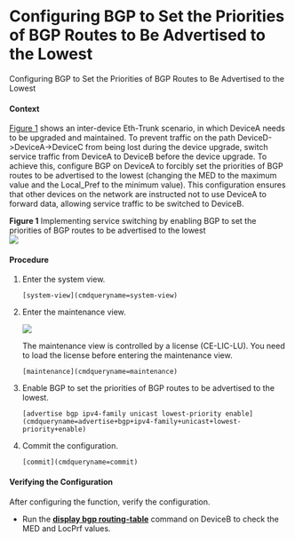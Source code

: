 Configuring BGP to Set the Priorities of BGP Routes to Be Advertised to the Lowest
==================================================================================

Configuring BGP to Set the Priorities of BGP Routes to Be Advertised to the Lowest

#### Context

[Figure 1](#EN-US_TASK_0000001176743535__fig_dc_vrp_bgp_cfg_410401) shows an inter-device Eth-Trunk scenario, in which DeviceA needs to be upgraded and maintained. To prevent traffic on the path DeviceD->DeviceA->DeviceC from being lost during the device upgrade, switch service traffic from DeviceA to DeviceB before the device upgrade. To achieve this, configure BGP on DeviceA to forcibly set the priorities of BGP routes to be advertised to the lowest (changing the MED to the maximum value and the Local\_Pref to the minimum value). This configuration ensures that other devices on the network are instructed not to use DeviceA to forward data, allowing service traffic to be switched to DeviceB.

**Figure 1** Implementing service switching by enabling BGP to set the priorities of BGP routes to be advertised to the lowest  
![](figure/en-us_image_0000001176743619.png)

#### Procedure

1. Enter the system view.
   
   
   ```
   [system-view](cmdqueryname=system-view)
   ```
2. Enter the maintenance view.
   
   ![](public_sys-resources/note_3.0-en-us.png) 
   
   The maintenance view is controlled by a license (CE-LIC-LU). You need to load the license before entering the maintenance view.
   
   ```
   [maintenance](cmdqueryname=maintenance)
   ```
3. Enable BGP to set the priorities of BGP routes to be advertised to the lowest.
   
   
   ```
   [advertise bgp ipv4-family unicast lowest-priority enable](cmdqueryname=advertise+bgp+ipv4-family+unicast+lowest-priority+enable)
   ```
4. Commit the configuration.
   
   
   ```
   [commit](cmdqueryname=commit)
   ```

#### Verifying the Configuration

After configuring the function, verify the configuration.

* Run the [**display bgp routing-table**](cmdqueryname=display+bgp+routing-table) command on DeviceB to check the MED and LocPrf values.